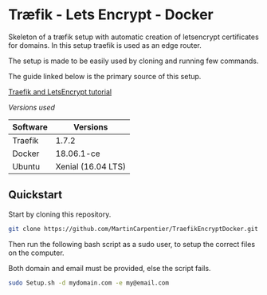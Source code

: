 # Træfik - Lets Encrypt - Docker
Skeleton of a træfik setup with automatic creation of letsencrypt certificates for domains. In this setup traefik is used as an edge router.

The setup is made to be easily used by cloning and running few commands.

The guide linked below is the primary source of this setup.

[Traefik and LetsEncrypt tutorial](https://docs.traefik.io/user-guide/docker-and-lets-encrypt/)

_Versions used_

Software    | Versions
-------     | -------
Traefik     | 1.7.2
Docker      | 18.06.1-ce
Ubuntu      | Xenial (16.04 LTS)

## Quickstart

Start by cloning this repository.

``` bash
git clone https://github.com/MartinCarpentier/TraefikEncryptDocker.git
```

Then run the following bash script as a sudo user, to setup the correct files on the computer.

Both domain and email must be provided, else the script fails.

``` bash
sudo Setup.sh -d mydomain.com -e my@email.com
```